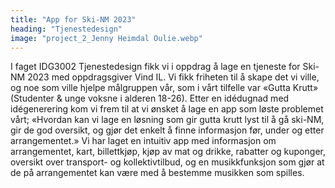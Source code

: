 ```yaml
---
title: "App for Ski-NM 2023"
heading: "Tjenestedesign"
image: "project_2_Jenny Heimdal Oulie.webp"
---
```


I faget IDG3002 Tjenestedesign fikk vi i oppdrag å lage en tjeneste for Ski-NM 2023 med oppdragsgiver Vind IL. Vi fikk friheten til å skape det vi ville, og noe som ville hjelpe målgruppen vår, som i vårt tilfelle var «Gutta Krutt» (Studenter & unge voksne i alderen 18-26). Etter en idédugnad med idégenerering kom vi frem til at vi ønsket å lage en app som løste problemet vårt; «Hvordan kan vi lage en løsning som gir gutta krutt lyst til å gå ski-NM, gir de god oversikt, og gjør det enkelt å finne informasjon før, under og etter arrangementet.»
Vi har laget en intuitiv app med informasjon om arrangementet, kart, billettkjøp, kjøp av mat og drikke, rabatter og kuponger, oversikt over transport- og kollektivtilbud, og en musikkfunksjon som gjør at de på arrangementet kan være med å bestemme musikken som spilles.
